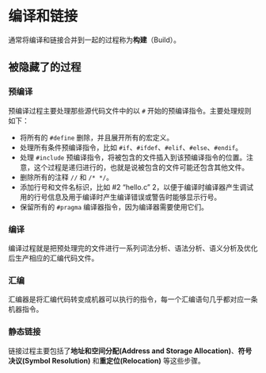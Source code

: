 # 编译和链接

通常将编译和链接合并到一起的过程称为**构建**（Build）。

## 被隐藏了的过程

### 预编译

预编译过程主要处理那些源代码文件中的以 `#` 开始的预编译指令。主要处理规则如下：

- 将所有的 `#define` 删除，并且展开所有的宏定义。
- 处理所有条件预编译指令，比如 `#if`、`#ifdef`、`#elif`、`#else`、`#endif`。
- 处理 `#include` 预编译指令，将被包含的文件插入到该预编译指令的位置。注意，这个过程是递归进行的，也就是说被包含的文件可能还包含其他文件。
- 删除所有的注释 `//` 和 `/* */`。
- 添加行号和文件名标识，比如 #2 “hello.c” 2，以便于编译时编译器产生调试用的行号信息及用于编译时产生编译错误或警告时能够显示行号。
- 保留所有的 `#pragma` 编译器指令，因为编译器需要使用它们。

### 编译

编译过程就是把预处理完的文件进行一系列词法分析、语法分析、语义分析及优化后生产相应的汇编代码文件。

### 汇编

汇编器是将汇编代码转变成机器可以执行的指令，每一个汇编语句几乎都对应一条机器指令。

### 静态链接

链接过程主要包括了**地址和空间分配(Address and Storage Allocation)**、**符号决议(Symbol Resolution)** 和**重定位(Relocation)** 等这些步骤。
